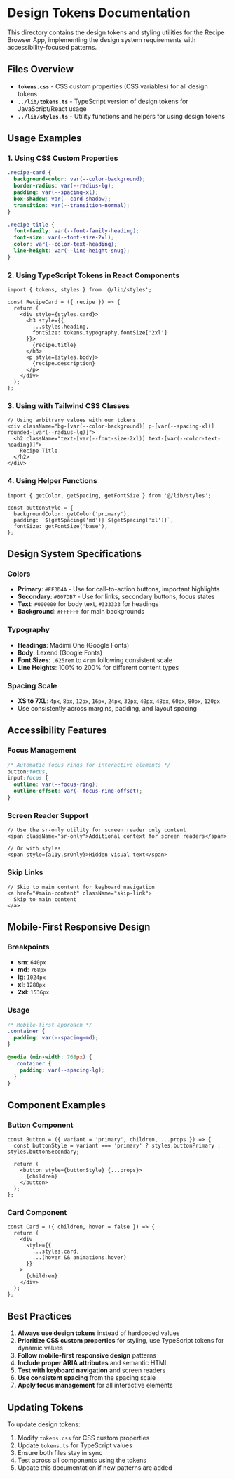 # Design Tokens Documentation

This directory contains the design tokens and styling utilities for the Recipe Browser App, implementing the design system requirements with accessibility-focused patterns.

## Files Overview

- **`tokens.css`** - CSS custom properties (CSS variables) for all design tokens
- **`../lib/tokens.ts`** - TypeScript version of design tokens for JavaScript/React usage
- **`../lib/styles.ts`** - Utility functions and helpers for using design tokens

## Usage Examples

### 1. Using CSS Custom Properties

```css
.recipe-card {
  background-color: var(--color-background);
  border-radius: var(--radius-lg);
  padding: var(--spacing-xl);
  box-shadow: var(--card-shadow);
  transition: var(--transition-normal);
}

.recipe-title {
  font-family: var(--font-family-heading);
  font-size: var(--font-size-2xl);
  color: var(--color-text-heading);
  line-height: var(--line-height-snug);
}
```

### 2. Using TypeScript Tokens in React Components

```tsx
import { tokens, styles } from '@/lib/styles';

const RecipeCard = ({ recipe }) => {
  return (
    <div style={styles.card}>
      <h3 style={{
        ...styles.heading,
        fontSize: tokens.typography.fontSize['2xl']
      }}>
        {recipe.title}
      </h3>
      <p style={styles.body}>
        {recipe.description}
      </p>
    </div>
  );
};
```

### 3. Using with Tailwind CSS Classes

```tsx
// Using arbitrary values with our tokens
<div className="bg-[var(--color-background)] p-[var(--spacing-xl)] rounded-[var(--radius-lg)]">
  <h2 className="text-[var(--font-size-2xl)] text-[var(--color-text-heading)]">
    Recipe Title
  </h2>
</div>
```

### 4. Using Helper Functions

```tsx
import { getColor, getSpacing, getFontSize } from '@/lib/styles';

const buttonStyle = {
  backgroundColor: getColor('primary'),
  padding: `${getSpacing('md')} ${getSpacing('xl')}`,
  fontSize: getFontSize('base'),
};
```

## Design System Specifications

### Colors
- **Primary**: `#FF3D4A` - Use for call-to-action buttons, important highlights
- **Secondary**: `#007DB7` - Use for links, secondary buttons, focus states
- **Text**: `#000000` for body text, `#333333` for headings
- **Background**: `#FFFFFF` for main backgrounds

### Typography
- **Headings**: Madimi One (Google Fonts)
- **Body**: Lexend (Google Fonts)
- **Font Sizes**: `.625rem` to `4rem` following consistent scale
- **Line Heights**: 100% to 200% for different content types

### Spacing Scale
- **XS to 7XL**: `4px`, `8px`, `12px`, `16px`, `24px`, `32px`, `40px`, `48px`, `60px`, `80px`, `120px`
- Use consistently across margins, padding, and layout spacing

## Accessibility Features

### Focus Management
```css
/* Automatic focus rings for interactive elements */
button:focus,
input:focus {
  outline: var(--focus-ring);
  outline-offset: var(--focus-ring-offset);
}
```

### Screen Reader Support
```tsx
// Use the sr-only utility for screen reader only content
<span className="sr-only">Additional context for screen readers</span>

// Or with styles
<span style={a11y.srOnly}>Hidden visual text</span>
```

### Skip Links
```tsx
// Skip to main content for keyboard navigation
<a href="#main-content" className="skip-link">
  Skip to main content
</a>
```

## Mobile-First Responsive Design

### Breakpoints
- **sm**: `640px`
- **md**: `768px` 
- **lg**: `1024px`
- **xl**: `1280px`
- **2xl**: `1536px`

### Usage
```css
/* Mobile-first approach */
.container {
  padding: var(--spacing-md);
}

@media (min-width: 768px) {
  .container {
    padding: var(--spacing-lg);
  }
}
```

## Component Examples

### Button Component
```tsx
const Button = ({ variant = 'primary', children, ...props }) => {
  const buttonStyle = variant === 'primary' ? styles.buttonPrimary : styles.buttonSecondary;
  
  return (
    <button style={buttonStyle} {...props}>
      {children}
    </button>
  );
};
```

### Card Component
```tsx
const Card = ({ children, hover = false }) => {
  return (
    <div 
      style={{
        ...styles.card,
        ...(hover && animations.hover)
      }}
    >
      {children}
    </div>
  );
};
```

## Best Practices

1. **Always use design tokens** instead of hardcoded values
2. **Prioritize CSS custom properties** for styling, use TypeScript tokens for dynamic values
3. **Follow mobile-first responsive design** patterns
4. **Include proper ARIA attributes** and semantic HTML
5. **Test with keyboard navigation** and screen readers
6. **Use consistent spacing** from the spacing scale
7. **Apply focus management** for all interactive elements

## Updating Tokens

To update design tokens:

1. Modify `tokens.css` for CSS custom properties
2. Update `tokens.ts` for TypeScript values
3. Ensure both files stay in sync
4. Test across all components using the tokens
5. Update this documentation if new patterns are added 
